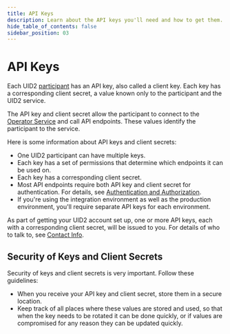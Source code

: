 ```yaml
---
title: API Keys
description: Learn about the API keys you'll need and how to get them.
hide_table_of_contents: false
sidebar_position: 03
---
```


# API Keys

Each UID2 <a href="/docs/intro#participants">participant</a> has an API key, also called a client key. Each key has a corresponding client secret, a value known only to the participant and the UID2 service.

The API key and client secret allow the participant to connect to the [Operator Service](../ref-info/glossary-uid.md#gl-operator-service) and call API endpoints. These values identify the participant to the service.

Here is some information about API keys and client secrets:
- One UID2 participant can have multiple keys.
- Each key has a set of permissions that determine which endpoints it can be used on.
- Each key has a corresponding client secret.
- Most API endpoints require both API key and client secret for authentication. For details, see [Authentication and Authorization](gs-auth.md).
- If you're using the integration environment as well as the production environment, you'll require separate API keys for each environment.

As part of getting your UID2 account set up, one or more API keys, each with a corresponding client secret, will be issued to you. For details of who to talk to, see [Contact Info](gs-account-setup.md#contact-info).

## Security of Keys and Client Secrets

Security of keys and client secrets is very important. Follow these guidelines:

- When you receive your API key and client secret, store them in a secure location.
- Keep track of all places where these values are stored and used, so that when the key needs to be rotated it can be done quickly, or if values are compromised for any reason they can be updated quickly.